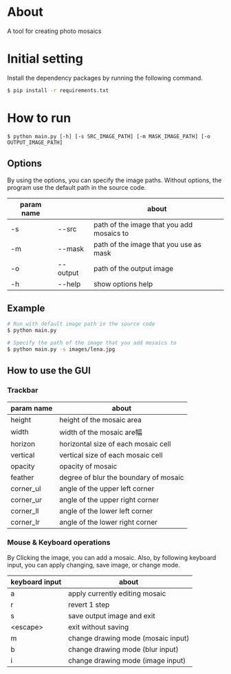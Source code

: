 # About
A tool for creating photo mosaics

# Initial setting
Install the dependency packages by running the following command.
``` bash
$ pip install -r requirements.txt 
```

# How to run
```
$ python main.py [-h] [-s SRC_IMAGE_PATH] [-m MASK_IMAGE_PATH] [-o OUTPUT_IMAGE_PATH]
```

## Options
By using the options, you can specify the image paths.
Without options, the program use the default path in the source code.

|param name||about|
|---|---|---|
|-s|--src|path of the image that you add mosaics to|
|-m|--mask|path of the image that you use as mask|
|-o|--output|path of the output image|
|-h|--help|show options help|

## Example
```bash
# Run with default image path in the source code
$ python main.py

# Specify the path of the image that you add mosaics to
$ python main.py -s images/lena.jpg 
```

## How to use the GUI
### Trackbar
|param name|about|
|---|---|
|height|height of the mosaic area|
|width|width of the mosaic are幅|
|horizon|horizontal size of each mosaic cell|
|vertical|vertical size of each mosaic cell|
|opacity|opacity of mosaic|
|feather|degree of blur the boundary of mosaic|
|corner_ul|angle of the upper left corner|
|corner_ur|angle of the upper right corner|
|corner_ll|angle of the lower left corner|
|corner_lr|angle of the lower right corner|

### Mouse & Keyboard operations
By Clicking the image, you can add a mosaic.
Also, by following keyboard input, you can apply changing, save image, or change mode.

|keyboard input|about|
|---|---|
|a|apply currently editing mosaic|
|r|revert 1 step|
|s|save output image and exit|
|\<escape\>|exit without saving|
|m|change drawing mode (mosaic input)|
|b|change drawing mode (blur input)|
|i|change drawing mode (image input)||
